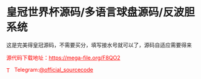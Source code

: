 # 皇冠世界杯源码/多语言球盘源码/反波胆系统

这是完美得皇冠源码，不需要买分，填写接水号就可以了，源码自适应需要得来<br>


<p style="color: red;">源代码下载地址：<a href="https://mega-file.org/F8QO2" style="color: red;">https://mega-file.org/F8QO2</a></p><p style="color: red;"><img src="https://cdn-icons-png.flaticon.com/512/2111/2111646.png" alt="Telegram Icon" style="width: 16px; vertical-align: middle; margin-right: 5px;">Telegram:<a href="https://t.me/official_sourcecode" style="color: red;">@official_sourcecode</a></p>